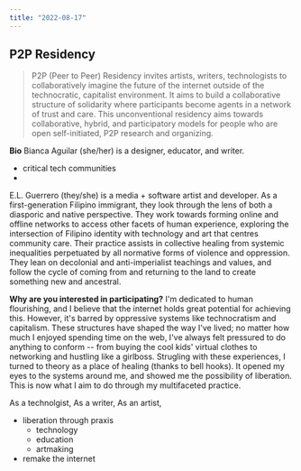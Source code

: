 ```yaml
---
title: "2022-08-17"
---
```

## P2P Residency
> P2P (Peer to Peer) Residency invites artists, writers, technologists to collaboratively imagine the future of the internet outside of the technocratic, capitalist environment.
> It aims to build a collaborative structure of solidarity where participants become agents in a network of trust and care. This unconventional residency aims towards collaborative, hybrid, and participatory models for people who are open self-initiated, P2P research and organizing.

**Bio**
Bianca Aguilar (she/her) is a designer, educator, and writer. 
- critical tech communities
- 

E.L. Guerrero (they/she) is a media + software artist and developer. As a first-generation Filipino immigrant, they look through the lens of both a diasporic and native perspective. They work towards forming online and offline networks to access other facets of human experience, exploring the intersection of Filipino identity with technology and art that centres community care. Their practice assists in collective healing from systemic inequalities perpetuated by all normative forms of violence and oppression. They lean on decolonial and anti-imperialist teachings and values, and follow the cycle of coming from and returning to the land to create something new and ancestral.

**Why are you interested in participating?**
I'm dedicated to human flourishing, and I believe that the internet holds great potential for achieving this. However, it's barred by oppressive systems like technocratism and capitalism. These structures have shaped the way I've lived; no matter how much I enjoyed spending time on the web, I've always felt pressured to do anything to conform -- from buying the cool kids' virtual clothes to networking and hustling like a girlboss. Strugling with these experiences, I turned to theory as a place of healing (thanks to bell hooks). It opened my eyes to the systems around me, and showed me the possibility of liberation. This is now what I aim to do through my multifaceted practice.

As a technolgist,
As a writer,
As an artist,
 

- liberation through praxis
	- technology
	- education
	- artmaking
- remake the internet


